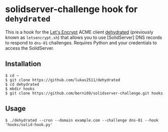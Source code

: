 # solidserver-challenge hook for `dehydrated`

This is a hook for the [Let's Encrypt](https://letsencrypt.org/) ACME client [dehydrated](https://github.com/lukas2511/dehydrated) (previously known as `letsencrypt.sh`) that allows you to use [SolidServer] DNS records to respond to `dns-01` challenges. Requires Python and your credentials to access the SolidServer. 

## Installation

```
$ cd ~
$ git clone https://github.com/lukas2511/dehydrated
$ cd dehydrated
$ mkdir hooks
$ git clone https://github.com/berni69/solidserver-challenge.git hooks
```

## Usage

```
$ ./dehydrated --cron --domain example.com --challenge dns-01 --hook 'hooks/solid-hook.py'
```
